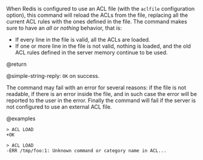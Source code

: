 When Redis is configured to use an ACL file (with the `aclfile` configuration
option), this command will reload the ACLs from the file, replacing all
the current ACL rules with the ones defined in the file. The command makes
sure to have an *all or nothing* behavior, that is:

* If every line in the file is valid, all the ACLs are loaded.
* If one or more line in the file is not valid, nothing is loaded, and the old ACL rules defined in the server memory continue to be used.

@return

@simple-string-reply: `OK` on success.

The command may fail with an error for several reasons: if the file is not readable, if there is an error inside the file, and in such case the error will be reported to the user in the error. Finally the command will fail if the server is not configured to use an external ACL file.

@examples

```
> ACL LOAD
+OK

> ACL LOAD
-ERR /tmp/foo:1: Unknown command or category name in ACL...
```
